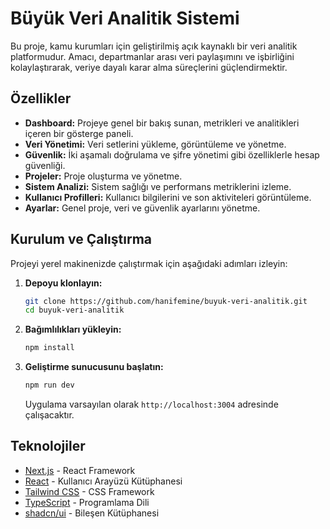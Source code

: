 # Büyük Veri Analitik Sistemi

Bu proje, kamu kurumları için geliştirilmiş açık kaynaklı bir veri analitik platformudur. Amacı, departmanlar arası veri paylaşımını ve işbirliğini kolaylaştırarak, veriye dayalı karar alma süreçlerini güçlendirmektir.

## Özellikler

- **Dashboard:** Projeye genel bir bakış sunan, metrikleri ve analitikleri içeren bir gösterge paneli.
- **Veri Yönetimi:** Veri setlerini yükleme, görüntüleme ve yönetme.
- **Güvenlik:** İki aşamalı doğrulama ve şifre yönetimi gibi özelliklerle hesap güvenliği.
- **Projeler:** Proje oluşturma ve yönetme.
- **Sistem Analizi:** Sistem sağlığı ve performans metriklerini izleme.
- **Kullanıcı Profilleri:** Kullanıcı bilgilerini ve son aktiviteleri görüntüleme.
- **Ayarlar:** Genel proje, veri ve güvenlik ayarlarını yönetme.

## Kurulum ve Çalıştırma

Projeyi yerel makinenizde çalıştırmak için aşağıdaki adımları izleyin:

1.  **Depoyu klonlayın:**
    ```bash
    git clone https://github.com/hanifemine/buyuk-veri-analitik.git
    cd buyuk-veri-analitik
    ```

2.  **Bağımlılıkları yükleyin:**
    ```bash
    npm install
    ```

3.  **Geliştirme sunucusunu başlatın:**
    ```bash
    npm run dev
    ```

    Uygulama varsayılan olarak `http://localhost:3004` adresinde çalışacaktır.

## Teknolojiler

- [Next.js](https://nextjs.org/) - React Framework
- [React](https://reactjs.org/) - Kullanıcı Arayüzü Kütüphanesi
- [Tailwind CSS](https://tailwindcss.com/) - CSS Framework
- [TypeScript](https://www.typescriptlang.org/) - Programlama Dili
- [shadcn/ui](https://ui.shadcn.com/) - Bileşen Kütüphanesi
